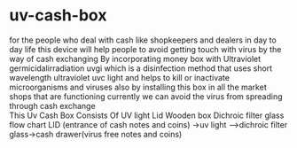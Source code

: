 # uv-cash-box
for the people who deal with cash like  shopkeepers and dealers in day to day life  this device will help people to avoid getting touch with virus by the way of cash exchanging By incorporating money box with  Ultraviolet germicidalirradiation uvgi which is a disinfection method that uses short wavelength ultraviolet uvc light and helps to kill or inactivate microorganisms and viruses also by installing this box in all the market shops that are functioning currently we can avoid the virus from spreading through cash exchange  
This Uv Cash Box  Consists Of 
UV light
Lid 
Wooden box
Dichroic filter glass
flow chart
LID (entrance of cash notes and coins)  ->uv light –>dichroic filter glass->cash drawer(virus free notes and coins)
